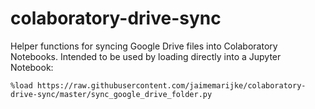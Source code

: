 # colaboratory-drive-sync
Helper functions for syncing Google Drive files into Colaboratory Notebooks. Intended to be used by loading directly into a Jupyter Notebook:

```
%load https://raw.githubusercontent.com/jaimemarijke/colaboratory-drive-sync/master/sync_google_drive_folder.py
```

